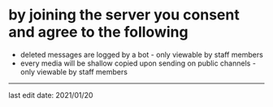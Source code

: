# by joining the server you consent and agree to the following

- deleted messages are logged by a bot - only viewable by staff members
- every media will be shallow copied upon sending on public channels - only viewable by staff members

---

last edit date: 2021/01/20
